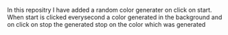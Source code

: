 In this repositry I have added a random color generater on click on start. When start is clicked everysecond a color generated in the background and on click on stop the generated stop on the color which was generated
